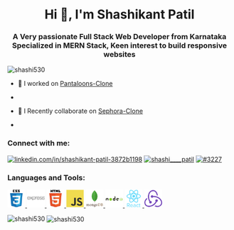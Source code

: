 <h1 align="center">Hi 👋, I'm Shashikant Patil</h1>
<h3 align="center">A Very passionate Full Stack Web Developer from Karnataka Specialized in MERN Stack, Keen interest to build responsive websites</h3>

<p align="left"> <img src="https://komarev.com/ghpvc/?username=shashi530&label=Profile%20views&color=0e75b6&style=flat" alt="shashi530" /> </p>

- 🔭 I worked on [Pantaloons-Clone](https://niks14041.github.io/Pantloons-clone/homepage.html)
- <br>

- 👯 I Recently collaborate on [Sephora-Clone](https://clever-banach-bb22fa.netlify.app/)
- <br>

<h3 align="left">Connect with me:</h3>
<p align="left">
<a href="https://linkedin.com/in/linkedin.com/in/shashikant-patil-3872b1198" target="blank"><img align="center" src="https://raw.githubusercontent.com/rahuldkjain/github-profile-readme-generator/master/src/images/icons/Social/linked-in-alt.svg" alt="linkedin.com/in/shashikant-patil-3872b1198" height="30" width="40" /></a>
<a href="https://instagram.com/shashi____patil" target="blank"><img align="center" src="https://raw.githubusercontent.com/rahuldkjain/github-profile-readme-generator/master/src/images/icons/Social/instagram.svg" alt="shashi____patil" height="30" width="40" /></a>
<a href="https://discord.gg/#3227" target="blank"><img align="center" src="https://raw.githubusercontent.com/rahuldkjain/github-profile-readme-generator/master/src/images/icons/Social/discord.svg" alt="#3227" height="30" width="40" /></a>
</p>

<h3 align="left">Languages and Tools:</h3>
<p align="left"> <a href="https://www.w3schools.com/css/" target="_blank" rel="noreferrer"> <img src="https://raw.githubusercontent.com/devicons/devicon/master/icons/css3/css3-original-wordmark.svg" alt="css3" width="40" height="40"/> </a> <a href="https://expressjs.com" target="_blank" rel="noreferrer"> <img src="https://raw.githubusercontent.com/devicons/devicon/master/icons/express/express-original-wordmark.svg" alt="express" width="40" height="40"/> </a> <a href="https://www.w3.org/html/" target="_blank" rel="noreferrer"> <img src="https://raw.githubusercontent.com/devicons/devicon/master/icons/html5/html5-original-wordmark.svg" alt="html5" width="40" height="40"/> </a> <a href="https://developer.mozilla.org/en-US/docs/Web/JavaScript" target="_blank" rel="noreferrer"> <img src="https://raw.githubusercontent.com/devicons/devicon/master/icons/javascript/javascript-original.svg" alt="javascript" width="40" height="40"/> </a> <a href="https://www.mongodb.com/" target="_blank" rel="noreferrer"> <img src="https://raw.githubusercontent.com/devicons/devicon/master/icons/mongodb/mongodb-original-wordmark.svg" alt="mongodb" width="40" height="40"/> </a> <a href="https://nodejs.org" target="_blank" rel="noreferrer"> <img src="https://raw.githubusercontent.com/devicons/devicon/master/icons/nodejs/nodejs-original-wordmark.svg" alt="nodejs" width="40" height="40"/> </a> <a href="https://reactjs.org/" target="_blank" rel="noreferrer"> <img src="https://raw.githubusercontent.com/devicons/devicon/master/icons/react/react-original-wordmark.svg" alt="react" width="40" height="40"/> </a> <a href="https://redux.js.org" target="_blank" rel="noreferrer"> <img src="https://raw.githubusercontent.com/devicons/devicon/master/icons/redux/redux-original.svg" alt="redux" width="40" height="40"/> </a> </p>

<p><img align="left" src="https://github-readme-stats.vercel.app/api/top-langs?username=shashi530&show_icons=true&locale=en&layout=compact" alt="shashi530" /></p>

<p>&nbsp;<img align="center" src="https://github-readme-stats.vercel.app/api?username=shashi530&show_icons=true&locale=en" alt="shashi530" /></p>
